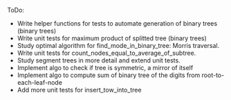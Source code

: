 ToDo:

- Write helper functions for tests to automate generation of binary trees (binary trees)
- Write unit tests for maximum product of splitted tree (binary trees)
- Study optimal algorithm for find_mode_in_binary_tree: Morris traversal.
- Write unit tests for count_nodes_equal_to_average_of_subtree.
- Study segment trees in more detail and extend unit tests.
- Implement algo to check if tree is symmetric, a mirror of itself
- Implement algo to compute sum of binary tree of the digits from root-to-each-leaf-node
- Add more unit tests for insert_tow_into_tree

